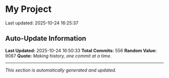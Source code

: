 # My Project


Last updated: 2025-10-24 16:25:37



















































































































































































































































































































































































































































































































































































































































































































































































































































































































































































## Auto-Update Information

**Last Updated:** 2025-10-24 16:50:33
**Total Commits:** 556
**Random Value:** 9087
**Quote:** _Making history, one commit at a time._

---
_This section is automatically generated and updated._